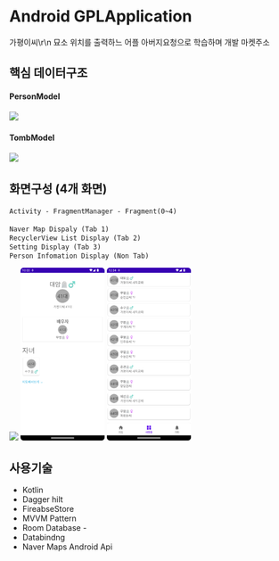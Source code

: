 
# Android GPLApplication
가평이씨\r\n
    묘소 위치를 출력하느 어플
    아버지요청으로 학습하며 개발
    마켓주소

## 핵심 데이터구조
#### PersonModel
<img width="30%" src="https://user-images.githubusercontent.com/48344962/200221422-fc858601-1856-42dd-909e-18786e9e9877.png"/>


#### TombModel
<img width="30%" src="https://user-images.githubusercontent.com/48344962/200221495-58935a51-7094-4b89-afca-bf74944782ef.png"/>
      

## 화면구성 (4개 화면)
    Activity - FragmentManager - Fragment(0~4)
    
    Naver Map Dispaly (Tab 1)
    RecyclerView List Display (Tab 2)
    Setting Display (Tab 3)
    Person Infomation Display (Non Tab)
    
    
    
    
<img width="30%" src="https://github.com/Hwan3434/GPLApplication/blob/master/playsotre/Screenshot_20221106_215957.png"/> <img width="30%" src="https://github.com/Hwan3434/GPLApplication/blob/master/playsotre/Screenshot_20221106_220012.png"/> <img width="30%" src="https://github.com/Hwan3434/GPLApplication/blob/master/playsotre/Screenshot_20221107_123420.png"/>

    
    
    
## 사용기술
  - Kotlin
  - Dagger hilt
  - FireabseStore
  - MVVM Pattern
  - Room Database -
  - Databindng
  - Naver Maps Android Api

